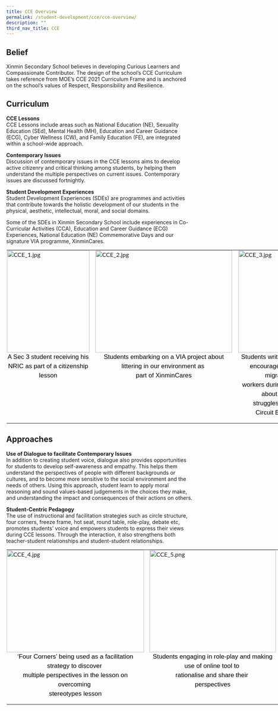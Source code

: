 ```yaml
---
title: CCE Overview
permalink: /student-development/cce/cce-overview/
description: ""
third_nav_title: CCE
---
```

Belief
------

Xinmin Secondary School believes in developing Curious Learners and Compassionate Contributor. The design of the school’s CCE Curriculum takes reference from MOE’s CCE 2021 Curriculum Frame and is anchored on the school’s values of Respect, Responsibility and Resilience.

Curriculum
----------

**CCE Lessons**  
CCE Lessons include areas such as National Education (NE), Sexuality Education (SEd), Mental Health (MH), Education and Career Guidance (ECG), Cyber Wellness (CW), and Family Education (FE), are integrated within a school-wide approach.

**Contemporary Issues**  
Discussion of contemporary issues in the CCE lessons aims to develop active citizenry and critical thinking among students, by helping them understand the multiple perspectives on current issues. Contemporary issues are discussed fortnightly.

**Student Development Experiences**  
Student Development Experiences (SDEs) are programmes and activities that contribute towards the holistic development of our students in the physical, aesthetic, intellectual, moral, and social domains.

Some of the SDEs in Xinmin Secondary School include experiences in Co-Curricular Activities (CCA), Education and Career Guidance (ECG) Experiences, National Education (NE) Commemorative Days and our signature VIA programme, XinminCares.

<table style="box-sizing: inherit; font-family: Lato, sans-serif; border-collapse: collapse; border-spacing: 0px; width: 845.325px; margin: auto; outline: 0px; padding: 0px; clear: both; border: 1px solid transparent; table-layout: fixed;" class="ive_eobj_center ives_tab_kosong"><tbody style="box-sizing: inherit; font-family: Lato, sans-serif; margin: 0px; outline: 0px; padding: 0px;"><tr style="box-sizing: inherit; font-family: Lato, sans-serif; margin: 0px; outline: 0px; padding: 0px;"><td style="box-sizing: inherit; font-family: Lato, sans-serif; padding: 0px 15px 15px 0px; text-align: left; vertical-align: top; border: 0px solid rgb(214, 214, 214); margin: 0px; outline: 0px;"><img style="box-sizing: inherit; font-family: Lato, sans-serif; max-width: 100%; height: 276px; display: block; margin: auto; width: 222px; outline: 0px; padding: 0px; border: none; clear: both;" src="https://www.xinminsec.moe.edu.sg/images/CCE_1.jpeg" alt="CCE_1.jpg" class="ive_eobj_center"><div style="box-sizing: inherit; font-family: Helvetica, sans-serif; margin: 0px; outline: 0px; padding: 0px; line-height: 24.99px; color: rgb(0, 0, 0); font-size: 17px; font-weight: 400; text-align: center;">A Sec 3 student receiving his NRIC as part of a citizenship lesson</div></td><td style="box-sizing: inherit; font-family: Lato, sans-serif; padding: 0px 15px 15px 0px; text-align: left; vertical-align: top; border: 0px solid rgb(214, 214, 214); margin: 0px; outline: 0px;"><img style="box-sizing: inherit; font-family: Lato, sans-serif; max-width: 100%; height: 276px; display: block; margin: auto; width: 368px; outline: 0px; padding: 0px; border: none; clear: both;" src="https://www.xinminsec.moe.edu.sg/images/CCE_2.jpeg" width="100%" alt="CCE_2.jpg" class="ive_eobj_center"><div style="box-sizing: inherit; font-family: Helvetica, sans-serif; margin: 0px; outline: 0px; padding: 0px; line-height: 24.99px; color: rgb(0, 0, 0); font-size: 17px; font-weight: 400; text-align: center;">Students embarking on a VIA project about littering in our environment as&nbsp;</div><div style="box-sizing: inherit; font-family: Helvetica, sans-serif; margin: 0px; outline: 0px; padding: 0px; line-height: 24.99px; color: rgb(0, 0, 0); font-size: 17px; font-weight: 400; text-align: center;">part of XinminCares</div></td><td style="box-sizing: inherit; font-family: Lato, sans-serif; padding: 0px 15px 15px 0px; text-align: left; vertical-align: top; border: 0px solid rgb(214, 214, 214); margin: 0px; outline: 0px;"><img style="box-sizing: inherit; font-family: Lato, sans-serif; max-width: 100%; height: 276px; display: block; margin: auto; width: 206px; outline: 0px; padding: 0px; border: none; clear: both;" src="https://www.xinminsec.moe.edu.sg/images/CCE_3.jpeg" alt="CCE_3.jpg" class="ive_eobj_center"><div style="box-sizing: inherit; font-family: Helvetica, sans-serif; margin: 0px; outline: 0px; padding: 0px; line-height: 24.99px; color: rgb(0, 0, 0); font-size: 17px; font-weight: 400; text-align: center;">Students writing words of encouragement for migrant&nbsp;</div><div style="box-sizing: inherit; font-family: Helvetica, sans-serif; margin: 0px; outline: 0px; padding: 0px; line-height: 24.99px; color: rgb(0, 0, 0); font-size: 17px; font-weight: 400; text-align: center;">workers during a&nbsp;lesson&nbsp;</div><div style="box-sizing: inherit; font-family: Helvetica, sans-serif; margin: 0px; outline: 0px; padding: 0px; line-height: 24.99px; color: rgb(0, 0, 0); font-size: 17px; font-weight: 400; text-align: center;">about their struggles&nbsp;during&nbsp;</div><div style="box-sizing: inherit; font-family: Helvetica, sans-serif; margin: 0px; outline: 0px; padding: 0px; line-height: 24.99px; color: rgb(0, 0, 0); font-size: 17px; font-weight: 400; text-align: center;">Circuit Breaker</div></td></tr></tbody></table>

Approaches
----------

**Use of Dialogue to facilitate Contemporary Issues**  
In addition to creating student voice, dialogue also provides opportunities for students to develop self-awareness and empathy. This helps them understand the perspectives of people with different backgrounds or cultures, and to become more sensitive to the social environment and the needs of others. Using this approach, student learn to apply moral reasoning and sound values-based judgements in the choices they make, and understanding the impact and consequences of their actions on others.

**Student-Centric Pedagogy**  
The use of instructional and facilitation strategies such as circle structure, four corners, freeze frame, hot seat, round table, role-play, debate etc, promotes students’ voice and empowers students to express their views during CCE lessons. Through the interaction, it also strengthens both teacher-student relationships and student-student relationships.

<table style="box-sizing: inherit; font-family: Lato, sans-serif; border-collapse: collapse; border-spacing: 0px; width: 845.325px; margin: auto; outline: 0px; padding: 0px; clear: both; border: 1px solid transparent; table-layout: fixed;" class="ive_eobj_center ives_tab_kosong"><tbody style="box-sizing: inherit; font-family: Lato, sans-serif; margin: 0px; outline: 0px; padding: 0px;"><tr style="box-sizing: inherit; font-family: Lato, sans-serif; margin: 0px; outline: 0px; padding: 0px;"><td style="box-sizing: inherit; font-family: Lato, sans-serif; padding: 0px 15px 15px 0px; text-align: left; vertical-align: top; border: 0px solid rgb(214, 214, 214); margin: 0px; outline: 0px;"><img style="box-sizing: inherit; font-family: Lato, sans-serif; max-width: 100%; height: 276px; display: block; margin: auto; width: 370px; outline: 0px; padding: 0px; border: none; clear: both;" src="https://www.xinminsec.moe.edu.sg/images/CCE_4.jpeg" alt="CCE_4.jpg" class="ive_eobj_center"><div style="box-sizing: inherit; font-family: Helvetica, sans-serif; margin: 0px; outline: 0px; padding: 0px; line-height: 24.99px; color: rgb(0, 0, 0); font-size: 17px; font-weight: 400; text-align: center;">‘Four Corners’ being used as a facilitation strategy to discover&nbsp;</div><div style="box-sizing: inherit; font-family: Helvetica, sans-serif; margin: 0px; outline: 0px; padding: 0px; line-height: 24.99px; color: rgb(0, 0, 0); font-size: 17px; font-weight: 400; text-align: center;">multiple perspectives in the&nbsp;lesson on overcoming&nbsp;</div><div style="box-sizing: inherit; font-family: Helvetica, sans-serif; margin: 0px; outline: 0px; padding: 0px; line-height: 24.99px; color: rgb(0, 0, 0); font-size: 17px; font-weight: 400; text-align: center;">stereotypes lesson</div></td><td style="box-sizing: inherit; font-family: Lato, sans-serif; padding: 0px 15px 15px 0px; text-align: left; vertical-align: top; border: 0px solid rgb(214, 214, 214); margin: 0px; outline: 0px;"><img style="box-sizing: inherit; font-family: Lato, sans-serif; max-width: 100%; height: 276px; display: block; margin: auto; width: 340px; outline: 0px; padding: 0px; border: none; clear: both;" src="https://www.xinminsec.moe.edu.sg/images/CCE_5.png" width="100%" alt="CCE_5.png" class="ive_eobj_center"><div style="box-sizing: inherit; font-family: Helvetica, sans-serif; margin: 0px; outline: 0px; padding: 0px; line-height: 24.99px; color: rgb(0, 0, 0); font-size: 17px; font-weight: 400; text-align: center;">Students engaging in role-play&nbsp;and making use of&nbsp;online tool to&nbsp;</div><div style="box-sizing: inherit; font-family: Helvetica, sans-serif; margin: 0px; outline: 0px; padding: 0px; line-height: 24.99px; color: rgb(0, 0, 0); font-size: 17px; font-weight: 400; text-align: center;">rationalise&nbsp;and&nbsp;share their&nbsp;</div><div style="box-sizing: inherit; font-family: Helvetica, sans-serif; margin: 0px; outline: 0px; padding: 0px; line-height: 24.99px; color: rgb(0, 0, 0); font-size: 17px; font-weight: 400; text-align: center;">perspectives</div></td><td style="box-sizing: inherit; font-family: Lato, sans-serif; padding: 0px 15px 15px 0px; text-align: left; vertical-align: top; border: 0px solid rgb(214, 214, 214); margin: 0px; outline: 0px;"><img style="box-sizing: inherit; font-family: Lato, sans-serif; max-width: 100%; height: 273px; display: block; margin: auto; width: 279px; outline: 0px; padding: 0px; border: none; clear: both;" src="https://www.xinminsec.moe.edu.sg/images/CCE_6.png" alt="CCE_6.png" class="ive_eobj_center"><div style="box-sizing: inherit; font-family: Helvetica, sans-serif; margin: 0px; outline: 0px; padding: 0px; line-height: 24.99px; color: rgb(0, 0, 0); font-size: 17px; font-weight: 400; text-align: center;">Eliciting opinions about mental&nbsp;health using Menti as a&nbsp;lead-up&nbsp;to&nbsp;a&nbsp;</div><div style="box-sizing: inherit; font-family: Helvetica, sans-serif; margin: 0px; outline: 0px; padding: 0px; line-height: 24.99px; color: rgb(0, 0, 0); font-size: 17px; font-weight: 400; text-align: center;">discussion about&nbsp;help seeking&nbsp;</div><div style="box-sizing: inherit; font-family: Helvetica, sans-serif; margin: 0px; outline: 0px; padding: 0px; line-height: 24.99px; color: rgb(0, 0, 0); font-size: 17px; font-weight: 400; text-align: center;">and resilience</div></td></tr></tbody></table>